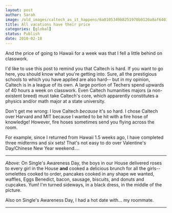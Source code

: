 ```yaml
---
layout: post
author: Sarah
image: /old_images/caltech_as_it_happens/6a0105349b8251970b0120a8af6403970b.jpg
title: All vacations have their price
categories: [global]
status: Publish
date: 2010-02-18
---
```


And the price of going to Hawaii for a week was that I fell a little behind on classwork.

I'd like to use this post to remind you that Caltech is hard. If you want to go here, you should know what you're getting into. Sure, all the prestigious schools to which you have applied are also hard-- but in my opinion, Caltech is in a league of its own. A large portion of Techers spend upwards of 40 hours a week on classwork. Even Caltech humanities majors (a non-existent breed) must take Caltech's core, which apparently constitutes a physics and/or math major at a state university.

Don't get me wrong: I love Caltech *because* it's so hard. I chose Caltech over Harvard and MIT because I wanted to be hit with a fire hose of knowledge! However, fire hoses sometimes send you flying across the room.

For example, since I returned from Hawaii 1.5 weeks ago, I have completed three midterms and six sets! That's not easy to do over Valentine's Day/Chinese New Year weekend....

---

*Above:* On Single's Awareness Day, the boys in our House delivered roses to every girl in the House **and** cooked a delicious brunch for all the girls-- omelettes cooked to order, pancakes cooked in any shape we wanted, waffles, Eggs Benedict, bacon, sausage, biscuits, and donuts and cupcakes. Yum! I'm turned sideways, in a black dress, in the middle of the picture.

Also on Single's Awareness Day, I had a hot date with... my roommate.

---


